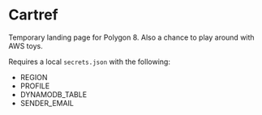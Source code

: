 # Cartref

Temporary landing page for Polygon 8. Also a chance to play around with AWS toys.

Requires a local `secrets.json` with the following:

- REGION
- PROFILE
- DYNAMODB_TABLE
- SENDER_EMAIL

